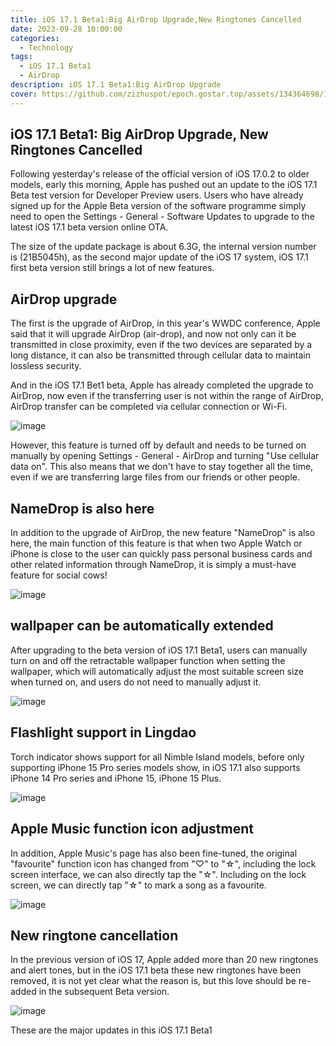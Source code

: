 ```yaml
---
title: iOS 17.1 Beta1:Big AirDrop Upgrade,New Ringtones Cancelled
date: 2023-09-28 10:00:00
categories:
  - Technology
tags:
  - iOS 17.1 Beta1
  - AirDrop
description: iOS 17.1 Beta1:Big AirDrop Upgrade
cover: https://github.com/zizhuspot/epoch.gostar.top/assets/134364698/1a790b73-9623-40fe-a5f1-1f3f9087d85d
---
```


## iOS 17.1 Beta1: Big AirDrop Upgrade, New Ringtones Cancelled

Following yesterday's release of the official version of iOS 17.0.2 to older models, early this morning, Apple has pushed out an update to the iOS 17.1 Beta test version for Developer Preview users. Users who have already signed up for the Apple Beta version of the software programme simply need to open the Settings - General - Software Updates to upgrade to the latest iOS 17.1 beta version online OTA.

The size of the update package is about 6.3G, the internal version number is (21B5045h), as the second major update of the iOS 17 system, iOS 17.1 first beta version still brings a lot of new features.

## AirDrop upgrade
The first is the upgrade of AirDrop, in this year's WWDC conference, Apple said that it will upgrade AirDrop (air-drop), and now not only can it be transmitted in close proximity, even if the two devices are separated by a long distance, it can also be transmitted through cellular data to maintain lossless security.

And in the iOS 17.1 Bet1 beta, Apple has already completed the upgrade to AirDrop, now even if the transferring user is not within the range of AirDrop, AirDrop transfer can be completed via cellular connection or Wi-Fi.

![image](https://github.com/zizhuspot/epoch.gostar.top/assets/134364698/539325e3-3598-4c42-ada1-e2944ab9651b)

However, this feature is turned off by default and needs to be turned on manually by opening Settings - General - AirDrop and turning "Use cellular data on". This also means that we don't have to stay together all the time, even if we are transferring large files from our friends or other people.

## NameDrop is also here

In addition to the upgrade of AirDrop, the new feature "NameDrop" is also here, the main function of this feature is that when two Apple Watch or iPhone is close to the user can quickly pass personal business cards and other related information through NameDrop, it is simply a must-have feature for social cows!

![image](https://github.com/zizhuspot/epoch.gostar.top/assets/134364698/e7f700af-d7d4-4309-b55a-fd0c003a3b4b)

## wallpaper can be automatically extended

After upgrading to the beta version of iOS 17.1 Beta1, users can manually turn on and off the retractable wallpaper function when setting the wallpaper, which will automatically adjust the most suitable screen size when turned on, and users do not need to manually adjust it.

![image](https://github.com/zizhuspot/epoch.gostar.top/assets/134364698/dfc4c587-cb37-4b03-a154-2ab3d0089da1)

## Flashlight support in Lingdao

Torch indicator shows support for all Nimble Island models, before only supporting iPhone 15 Pro series models show, in iOS 17.1 also supports iPhone 14 Pro series and iPhone 15, iPhone 15 Plus.

![image](https://github.com/zizhuspot/epoch.gostar.top/assets/134364698/c5f14316-4698-4fb3-a548-154681ab1686)

## Apple Music function icon adjustment

In addition, Apple Music's page has also been fine-tuned, the original "favourite" function icon has changed from "♡" to "☆", including the lock screen interface, we can also directly tap the "☆". Including on the lock screen, we can directly tap "☆" to mark a song as a favourite.

![image](https://github.com/zizhuspot/epoch.gostar.top/assets/134364698/cb0c9bd4-de78-4119-88b0-bd358681b1dd)

## New ringtone cancellation

In the previous version of iOS 17, Apple added more than 20 new ringtones and alert tones, but in the iOS 17.1 beta these new ringtones have been removed, it is not yet clear what the reason is, but this love should be re-added in the subsequent Beta version.

![image](https://github.com/zizhuspot/epoch.gostar.top/assets/134364698/f75c66d6-2acc-4017-932a-f8851f260d03)

These are the major updates in this iOS 17.1 Beta1
